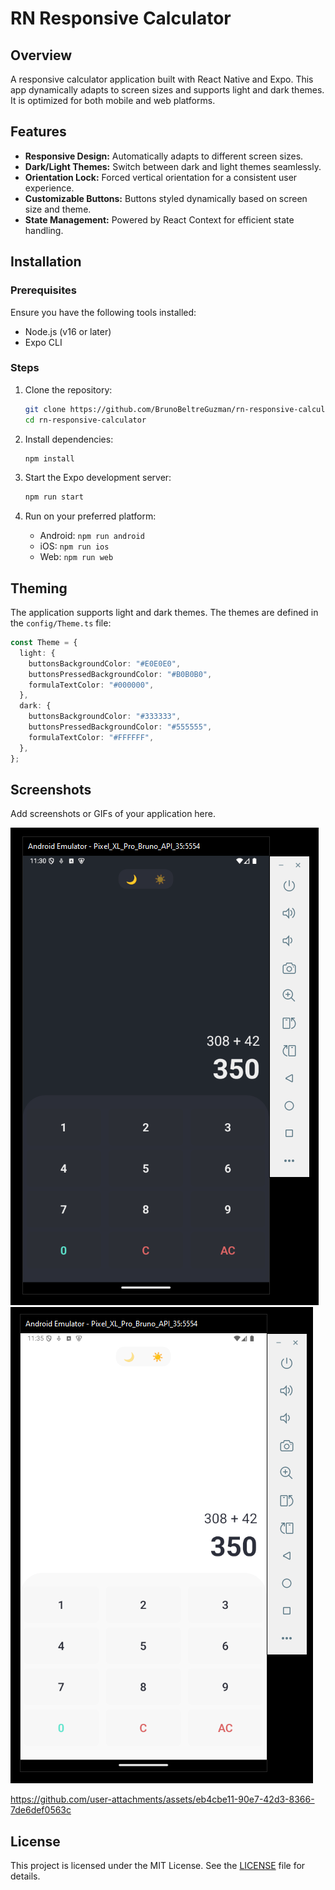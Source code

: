 # RN Responsive Calculator

## Overview

A responsive calculator application built with React Native and Expo. This app dynamically adapts to screen sizes and supports light and dark themes. It is optimized for both mobile and web platforms.

## Features

- **Responsive Design:** Automatically adapts to different screen sizes.
- **Dark/Light Themes:** Switch between dark and light themes seamlessly.
- **Orientation Lock:** Forced vertical orientation for a consistent user experience.
- **Customizable Buttons:** Buttons styled dynamically based on screen size and theme.
- **State Management:** Powered by React Context for efficient state handling.

## Installation

### Prerequisites

Ensure you have the following tools installed:

- Node.js (v16 or later)
- Expo CLI

### Steps

1. Clone the repository:

   ```bash
   git clone https://github.com/BrunoBeltreGuzman/rn-responsive-calculator.git
   cd rn-responsive-calculator
   ```

2. Install dependencies:

   ```bash
   npm install
   ```

3. Start the Expo development server:

   ```bash
   npm run start
   ```

4. Run on your preferred platform:
   - Android: `npm run android`
   - iOS: `npm run ios`
   - Web: `npm run web`

## Theming

The application supports light and dark themes. The themes are defined in the `config/Theme.ts` file:

```typescript
const Theme = {
  light: {
    buttonsBackgroundColor: "#E0E0E0",
    buttonsPressedBackgroundColor: "#B0B0B0",
    formulaTextColor: "#000000",
  },
  dark: {
    buttonsBackgroundColor: "#333333",
    buttonsPressedBackgroundColor: "#555555",
    formulaTextColor: "#FFFFFF",
  },
};
```

## Screenshots

Add screenshots or GIFs of your application here.

![image](docs/image.png)
![image](docs/image2.png)


https://github.com/user-attachments/assets/eb4cbe11-90e7-42d3-8366-7de6def0563c



## License

This project is licensed under the MIT License. See the [LICENSE](./LICENSE) file for details.
